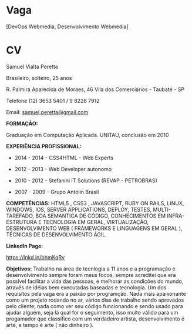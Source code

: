 Vaga
====

[DevOps Webmedia, Desenvolvimento Webmedia]

CV
==

Samuel Vialta Peretta

Brasileiro, solteiro, 25 anos 

R. Palmira Aparecida de Moraes, 46
Vila dos Comerciários - Taubaté - SP 

Telefone (12) 3653 5401 / 9 8228 7912 

Email: samuel.peretta@gmail.com

__FORMAÇÃO:__

Graduação em Computação Aplicada. UNITAU, conclusão em 2010 

__EXPERIÊNCIA PROFISSIONAL:__ 

 * 2014 - 2014 - CSS4HTML - Web Experts

 * 2012 - 2013 - Web Developer autonomo

 * 2010 - 2012 - Stefanini IT Solutions (REVAP - PETROBRAS) 

 * 2007 - 2009 - Grupo Antolin Brasil 

__COMPETÊNCIAS:__
HTML5 , CSS3 , JAVASCRIPT, RUBY ON RAILS, LINUX, WINDOWS, IOS, SERVER APPLICATIONS, DEPLOY, TESTES, MULTI-TAREFADO, BOA SEMANTICA DE CÓDIGO, CONHECIMENTOS EM INFRA-ESTRUTURA E TECNOLOGIA EM GERAL, VIRTUALIZAÇÃO, DESENVOLVIMENTO WEB ( FRAMEWORKS E LINGUAGENS EM GERAL ), TÉCNICAS DE DESENVOLVIMENTO ÁGIL.

__LinkedIn Page:__

https://lnkd.in/bhmKqRv

__Objetivos:__
Trabalho na área de tecnlogia a 11 anos e a programação e desenvolvimento sempre foram meus focos, sempre acreditei que era possível facilitar a vida das pessoas, e melhorar as condições do mundo, através de idéias bem executadas baseadas e tecnologia.
Um dos requisitos pela vaga era a paixão por programção. Nada mais apaixonante como um projeto rodando no ar, vários dias de trabalho sendo aprovados pelo cliente, nada como ver seu código funcionando e sendo usado para ajudar alguém, seja lá qual for o seguimento, isso muito válido para um progamador que classifico com um verdadeiro artista, desenvolvimento é arte, e tempo é arte ( não dinheiro ). 